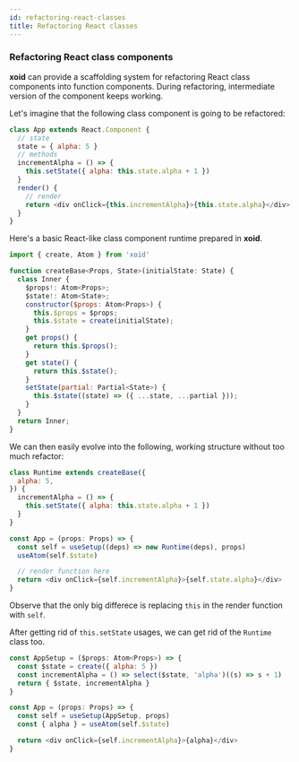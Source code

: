 ```yaml
---
id: refactoring-react-classes
title: Refactoring React classes
---
```


### Refactoring React class components

**xoid** can provide a scaffolding system for refactoring React class components into function components. During refactoring, intermediate version of the component keeps working. 

Let's imagine that the following class component is going to be refactored:
```js
class App extends React.Component {
  // state
  state = { alpha: 5 }
  // methods
  incrementAlpha = () => {
    this.setState({ alpha: this.state.alpha + 1 })
  }
  render() {
    // render
    return <div onClick={this.incrementAlpha}>{this.state.alpha}</div> 
  }
}
```

Here's a basic React-like class component runtime prepared in **xoid**.

```js
import { create, Atom } from 'xoid'

function createBase<Props, State>(initialState: State) {
  class Inner {
    $props!: Atom<Props>;
    $state!: Atom<State>;
    constructor($props: Atom<Props>) {
      this.$props = $props;
      this.$state = create(initialState);
    }
    get props() {
      return this.$props();
    }
    get state() {
      return this.$state();
    }
    setState(partial: Partial<State>) {
      this.$state((state) => ({ ...state, ...partial }));
    }
  }
  return Inner;
}

```
We can then easily evolve into the following, working structure without too much refactor:
```js
class Runtime extends createBase({
  alpha: 5,
}) {
  incrementAlpha = () => {
    this.setState({ alpha: this.state.alpha + 1 })
  }
}

const App = (props: Props) => {
  const self = useSetup((deps) => new Runtime(deps), props)
  useAtom(self.$state)

  // render function here
  return <div onClick={self.incrementAlpha}>{self.state.alpha}</div>
}
```
Observe that the only big differece is replacing `this` in the render function with `self`.

After getting rid of `this.setState` usages, we can get rid of the `Runtime` class too.
```js
const AppSetup = ($props: Atom<Props>) => {
  const $state = create({ alpha: 5 })
  const incrementAlpha = () => select($state, 'alpha')((s) => s + 1)
  return { $state, incrementAlpha }
}

const App = (props: Props) => {
  const self = useSetup(AppSetup, props)
  const { alpha } = useAtom(self.$state)

  return <div onClick={self.incrementAlpha}>{alpha}</div>
}
```
